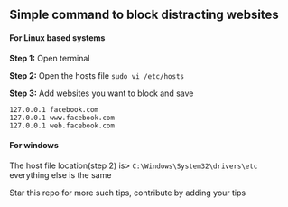 ## Simple command to block distracting websites


#### For Linux based systems

**Step 1:** Open terminal

**Step 2:** Open the hosts file `sudo vi /etc/hosts`

**Step 3:** Add websites you want to block and save

```
127.0.0.1 facebook.com
127.0.0.1 www.facebook.com
127.0.0.1 web.facebook.com
```

#### For windows 

The host file location(step 2) is> `C:\Windows\System32\drivers\etc`
everything else is the same




Star this repo for more such tips, contribute by adding your tips

